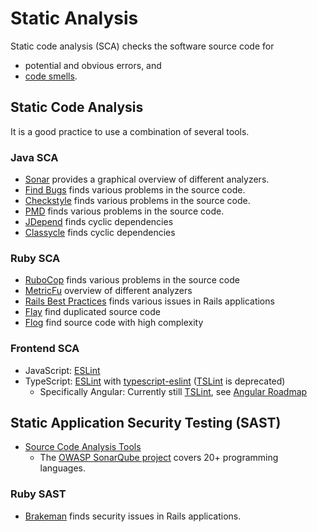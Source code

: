 # Static Analysis

Static code analysis (SCA) checks the software source code for

* potential and obvious errors, and
* [code smells](https://en.wikipedia.org/wiki/Code_smell).

## Static Code Analysis

It is a good practice to use a combination of several tools.

### Java SCA

* [Sonar](http://www.sonarqube.org/) provides a graphical overview of different analyzers.
* [Find Bugs](http://findbugs.sourceforge.net/) finds various problems in the source code.
* [Checkstyle](http://checkstyle.sourceforge.net/) finds various problems in the source code.
* [PMD](http://pmd.sourceforge.net/) finds various problems in the source code.
* [JDepend](http://www.clarkware.com/software/JDepend.html) finds cyclic dependencies
* [Classycle](http://classycle.sourceforge.net/) finds cyclic dependencies

### Ruby SCA

* [RuboCop](https://github.com/rubocop-hq/rubocop) finds various problems in the source code
* [MetricFu](https://github.com/metricfu/metric_fu) overview of different analyzers
* [Rails Best Practices](https://github.com/railsbp/rails_best_practices) finds various issues in Rails applications
* [Flay](http://ruby.sadi.st/Flay.html) find duplicated source code
* [Flog](http://ruby.sadi.st/Flog.html) find source code with high complexity

### Frontend SCA

* JavaScript: [ESLint](https://eslint.org/)
* TypeScript: [ESLint](https://eslint.org/) with [typescript-eslint](https://github.com/typescript-eslint/typescript-eslint) ([TSLint](https://medium.com/palantir/tslint-in-2019-1a144c2317a9) is deprecated)
  * Specifically Angular: Currently still [TSLint](https://angular.io/cli/lint), see [Angular Roadmap](https://angular.io/guide/roadmap#migration-to-eslint)

## Static Application Security Testing (SAST)

* [Source Code Analysis Tools](https://www.owasp.org/index.php/Source_Code_Analysis_Tools)
  * The [OWASP SonarQube project](https://www.owasp.org/index.php/OWASP_SonarQube_Project) covers 20+  programming languages.

### Ruby SAST

* [Brakeman](http://brakemanscanner.org/) finds security issues in Rails applications.
